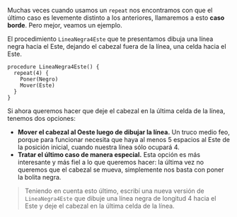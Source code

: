 Muchas veces cuando usamos un `repeat` nos encontramos con que el último caso es levemente distinto a los anteriores, llamaremos a esto **caso borde**. Pero mejor, veamos un ejemplo.

El procedimiento `LineaNegra4Este` que te presentamos dibuja una línea negra hacia el Este, dejando el cabezal fuera de la línea, una celda hacia el Este.

```puppet
procedure LineaNegra4Este() {
  repeat(4) {
    Poner(Negro)
    Mover(Este)
  }
}
```

Si ahora queremos hacer que deje el cabezal en la última celda de la línea, tenemos dos opciones:

* **Mover el cabezal al Oeste luego de dibujar la línea.** Un truco medio feo, porque para funcionar necesita que haya al menos 5 espacios al Este de la posición inicial, cuando nuestra línea sólo ocupará 4.
* **Tratar el último caso de manera especial.** Esta opción es más interesante y más fiel a lo que queremos hacer: la última vez no queremos que el cabezal se mueva, simplemente nos basta con poner la bolita negra.

> Teniendo en cuenta esto último, escribí una nueva versión de `LineaNegra4Este` que dibuje una línea negra de longitud 4 hacia el Este y deje el cabezal en la última celda de la línea.